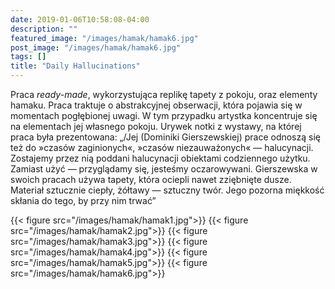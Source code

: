 ```yaml
---
date: 2019-01-06T10:58:08-04:00
description: ""
featured_image: "/images/hamak/hamak6.jpg"
post_image: "/images/hamak/hamak6.jpg"
tags: []
title: "Daily Hallucinations"
---
```

Praca *ready-made*, wykorzystująca replikę tapety z pokoju, oraz elementy hamaku. Praca traktuje o abstrakcyjnej obserwacji, która pojawia się w momentach pogłębionej uwagi. W tym przypadku artystka koncentruje się na elementach jej własnego pokoju. Urywek notki z wystawy, na której praca była prezentowana: „/Jej (Dominiki Gierszewskiej) prace odnoszą się też do »czasów zaginionych«, »czasów niezauważonych« — halucynacji. Zostajemy przez nią poddani halucynacji obiektami codziennego użytku. Zamiast użyć — przyglądamy się, jesteśmy oczarowywani. Gierszewska w swoich pracach używa tapety, która ociepli nawet zziębnięte dusze. Materiał sztucznie ciepły, żółtawy — sztuczny twór. Jego pozorna miękkość skłania do tego, by przy nim trwać”

{{< figure src="/images/hamak/hamak1.jpg">}}
{{< figure src="/images/hamak/hamak2.jpg">}}
{{< figure src="/images/hamak/hamak3.jpg">}}
{{< figure src="/images/hamak/hamak4.jpg">}}
{{< figure src="/images/hamak/hamak5.jpg">}}
{{< figure src="/images/hamak/hamak6.jpg">}}